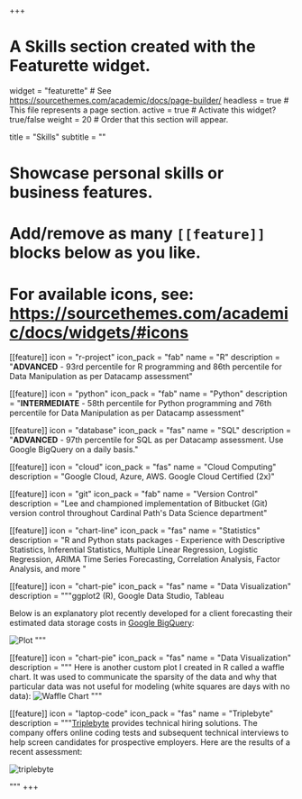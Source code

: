 +++
# A Skills section created with the Featurette widget.
widget = "featurette"  # See https://sourcethemes.com/academic/docs/page-builder/
headless = true  # This file represents a page section.
active = true  # Activate this widget? true/false
weight = 20  # Order that this section will appear.

title = "Skills"
subtitle = ""

# Showcase personal skills or business features.
# 
# Add/remove as many `[[feature]]` blocks below as you like.
# 
# For available icons, see: https://sourcethemes.com/academic/docs/widgets/#icons

[[feature]]
  icon = "r-project"
  icon_pack = "fab"
  name = "R"
  description = "**ADVANCED** - 93rd percentile for R programming and 86th percentile for Data Manipulation as per Datacamp assessment"

[[feature]]
  icon = "python"
  icon_pack = "fab"
  name = "Python"
  description = "**INTERMEDIATE** - 58th percentile for Python programming and 76th percentile for Data Manipulation as per Datacamp assessment"   

[[feature]]
  icon = "database"
  icon_pack = "fas"
  name = "SQL"
  description = "**ADVANCED** - 97th percentile for SQL as per Datacamp assessment. Use Google BigQuery on a daily basis." 

[[feature]]
  icon = "cloud"
  icon_pack = "fas"
  name = "Cloud Computing"
  description = "Google Cloud, Azure, AWS. Google Cloud Certified (2x)" 

[[feature]]
  icon = "git"
  icon_pack = "fab"
  name = "Version Control"
  description = "Lee and championed implementation of Bitbucket (Git) version control throughout Cardinal Path's Data Science department" 

[[feature]]
  icon = "chart-line"
  icon_pack = "fas"
  name = "Statistics"
  description = "R and Python stats packages - Experience with Descriptive Statistics, Inferential Statistics, Multiple Linear Regression, Logistic Regression, ARIMA Time Series Forecasting, Correlation Analysis, Factor Analysis, and more "  

[[feature]]
  icon = "chart-pie"
  icon_pack = "fas"
  name = "Data Visualization"
  description = """ggplot2 (R), Google Data Studio, Tableau 
  
  Below is an explanatory plot recently developed for a client forecasting their estimated data storage costs in [Google BigQuery](https://cloud.google.com/bigquery/): 
  
  ![Plot](img/ggplot2.jpg)
  """
  
[[feature]]
  icon = "chart-pie"
  icon_pack = "fas"
  name = "Data Visualization"
  description = """
  Here is another custom plot I created in R called a waffle chart. It was used to communicate the sparsity of the data and why that particular data was not useful for modeling (white squares are days with no data):
  ![Waffle Chart](img/waffle_chart.png)
  """
  
  [[feature]]
  icon = "laptop-code"
  icon_pack = "fas"
  name = "Triplebyte"
  description = """[Triplebyte](https://triplebyte.com) provides technical hiring solutions. The company offers online coding tests and subsequent technical interviews to help screen candidates for prospective employers. Here are the results of a recent assessment:
  
  ![triplebyte](img/triplebyte_skills.png)

  """
+++

